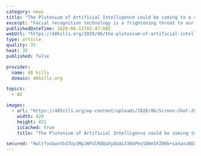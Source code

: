 ```yaml
---
category: news
title: "The Plutonium of Artificial Intelligence could be coming to a city near you"
excerpt: "Facial recognition technology is a frightening threat to our civil liberties -- and government and corporations are starting to use it without adequate controls."
publishedDateTime: 2020-06-11T02:47:00Z
webUrl: "https://48hills.org/2020/06/the-plutonium-of-artificial-intelligence-could-be-coming-to-a-city-near-you/"
type: article
quality: 35
heat: 35
published: false

provider:
  name: 48 hills
  domain: 48hills.org

topics:
  - AI

images:
  - url: "https://48hills.org/wp-content/uploads/2020/06/Screen-Shot-2020-06-10-at-7.35.05-PM.png"
    width: 420
    height: 431
    isCached: true
    title: "The Plutonium of Artificial Intelligence could be coming to a city near you"

secured: "Rwltfvobwxtbd7Uy3MpJWFUlRDQaXyDUAs336bPmsSDWn5FZOKk+saXaxzNUXETkUqp43VlwDGZjwSshLPwrcpJaY/MzFlSBBbuYJeVdoOin/ijh/qHZnpBEl8N42AhpAE20cdEtp8mPtIeuhLC1lH1aKNEF71E6CaRB/o0DQLa6s0Y1lHF3K01ZpgDwL07JndVbp1s6qu+qaPLYccy28b5wjMH/iN3pbIztevcaPobu5/o7HOrI637EYTuEKjF7Jd3LUqV6/5Ge9Bf5qeyKpA4QQL2ACcr2rCkp5YRaiCb4Z54dK+rE9Yvzp+sy23Qa;g6IocrFM68ztKW3eYm+a6A=="
---
```


